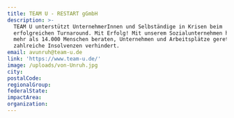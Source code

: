 ```yaml
---
title: TEAM U - RESTART gGmbH
description: >-
  TEAM U unterstützt UnternehmerInnen und Selbständige in Krisen beim
  erfolgreichen Turnaround. Mit Erfolg! Mit unserem Sozialunternehmen haben wir
  mehr als 14.000 Menschen beraten, Unternehmen und Arbeitsplätze gerettet und
  zahlreiche Insolvenzen verhindert.
email: avunruh@team-u.de
link: 'https://www.team-u.de/'
image: /uploads/von-Unruh.jpg
city:
postalCode:
regionalGroup:
federalState:
impactArea:
organization:
---
```


